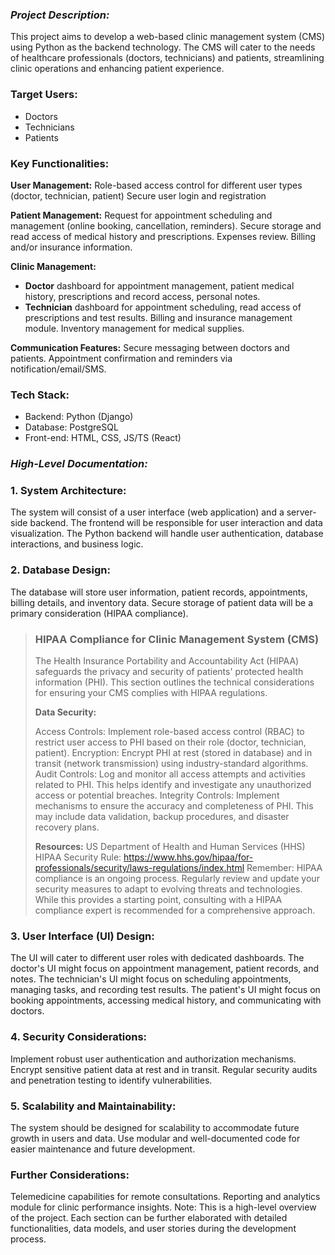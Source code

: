 ### _Project Description:_

This project aims to develop a web-based clinic management system (CMS) using Python as the backend technology. The CMS will cater to the needs of healthcare professionals (doctors, technicians) and patients, streamlining clinic operations and enhancing patient experience.


### Target Users:

- Doctors
- Technicians
- Patients


### Key Functionalities:
**User Management:**
Role-based access control for different user types (doctor, technician, patient)
Secure user login and registration

**Patient Management:**
Request for appointment scheduling and management (online booking, cancellation, reminders).
Secure storage and read access of medical history and prescriptions.
Expenses review. Billing and/or insurance information.

**Clinic Management:**

- **Doctor** dashboard for appointment management, patient medical history, prescriptions and record access, personal notes.
- **Technician** dashboard for appointment scheduling, read access of prescriptions and test results. Billing and insurance management module. Inventory management for medical supplies.

**Communication Features:**
Secure messaging between doctors and patients.
Appointment confirmation and reminders via notification/email/SMS.

### Tech Stack:
- Backend: Python (Django)
- Database: PostgreSQL
- Front-end: HTML, CSS, JS/TS (React)




### _High-Level Documentation:_

### 1. System Architecture:
The system will consist of a user interface (web application) and a server-side backend.
The frontend will be responsible for user interaction and data visualization.
The Python backend will handle user authentication, database interactions, and business logic.

### 2. Database Design:
The database will store user information, patient records, appointments, billing details, and inventory data.
Secure storage of patient data will be a primary consideration (HIPAA compliance).

>### HIPAA Compliance for Clinic Management System (CMS)
> The Health Insurance Portability and Accountability Act (HIPAA) safeguards the privacy and security of patients' protected health information (PHI).  This section outlines the technical considerations for ensuring your CMS complies with HIPAA regulations.
> 
> **Data Security:**
> 
> Access Controls: Implement role-based access control (RBAC) to restrict user access to PHI based on their role (doctor, technician, patient).
> Encryption: Encrypt PHI at rest (stored in database) and in transit (network transmission) using industry-standard algorithms.
> Audit Controls: Log and monitor all access attempts and activities related to PHI. This helps identify and investigate any unauthorized access or potential breaches.
> Integrity Controls: Implement mechanisms to ensure the accuracy and completeness of PHI. This may include data validation, backup procedures, and disaster recovery plans.
> 
> 
> **Resources:**
> US Department of Health and Human Services (HHS) HIPAA Security Rule: https://www.hhs.gov/hipaa/for-professionals/security/laws-regulations/index.html
> Remember:  HIPAA compliance is an ongoing process.  Regularly review and update your security measures to adapt to evolving threats and technologies.  While this provides a starting point, consulting with a HIPAA compliance expert is recommended for a comprehensive approach.

### 3. User Interface (UI) Design:
The UI will cater to different user roles with dedicated dashboards.
The doctor's UI might focus on appointment management, patient records, and notes.
The technician's UI might focus on scheduling appointments, managing tasks, and recording test results.
The patient's UI might focus on booking appointments, accessing medical history, and communicating with doctors.

### 4. Security Considerations:
Implement robust user authentication and authorization mechanisms.
Encrypt sensitive patient data at rest and in transit.
Regular security audits and penetration testing to identify vulnerabilities.

### 5. Scalability and Maintainability:
The system should be designed for scalability to accommodate future growth in users and data.
Use modular and well-documented code for easier maintenance and future development.

### Further Considerations:
Telemedicine capabilities for remote consultations.
Reporting and analytics module for clinic performance insights.
Note: This is a high-level overview of the project. Each section can be further elaborated with detailed functionalities, data models, and user stories during the development process.
